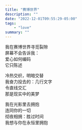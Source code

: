 ```yaml
---
title: "赛博世界"
description: ""
date: "2022-12-01T09:55:29-05:00"
tags: 
    - "love"
summary: ""
---
```

我在赛博世界寻觅裂隙\
屏幕不会告诉我：\
爱心如何编码\
它只陈述

冷热交织，明暗交替\
我奋力投去的：几行文字\
令直线交汇\
那是现实中的美梦

我在光影里去拥抱\
连同你的一切\
彻夜相拥：胜过时间\
我想与你在永恒里拥抱
